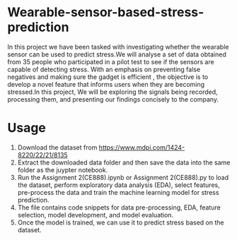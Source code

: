 # Wearable-sensor-based-stress-prediction
In this project we have been tasked with investigating whether the wearable sensor can be used to predict stress.We will analyse a set of data obtained from 35 people who participated in a pilot test to see if the sensors are capable of detecting stress. With an emphasis on preventing false negatives and making sure the gadget is efficient , the objective is to develop a novel feature that informs users when they are becoming stressed.In this project, We will be exploring the signals being recorded, processing them, and presenting our findings concisely to the company.





# Usage
1.	Download the dataset from https://www.mdpi.com/1424-8220/22/21/8135
2.	Extract the downloaded data folder and then save the data into the same folder as the juypter notebook.
3.	Run the Assignment 2(CE888).ipynb or Assignment 2(CE888).py to load the dataset, perform exploratory data analysis (EDA), select features, pre-process the data and train the machine learning model for stress prediction. 
4.	The file contains code snippets for data pre-processing, EDA, feature selection, model development, and model evaluation.
5.	Once the model is trained, we can use it to predict stress based on the dataset.  


